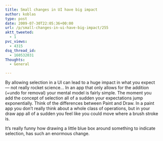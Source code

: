 ```yaml
---
title: Small changes in UI have big impact
author: koblas
type: post
date: 2009-07-30T22:05:36+00:00
url: /p/small-changes-in-ui-have-big-impact/255
aktt_tweeted:
  - 1
pvc_views:
  - 4315
dsq_thread_id:
  - 160532031
Thoughts:
  - General

---
```

By allowing selection in a UI can lead to a huge impact in what you expect &#8212; not really rocket science&#8230; In an app that only allows for the addition (+undo for removal) your mental model is fairly simple. The moment you add the concept of selection all of a sudden your expectations jump exponentially. Think of the differences between Paint and Draw. In a paint app you don&#8217;t really think about a whole class of operations, but in your draw app all of a sudden you feel like you could move where a brush stroke is.

It&#8217;s really funny how drawing a little blue box around something to indicate selection, has such an enormous change.
